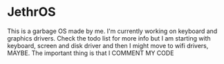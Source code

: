 # JethrOS

This is a garbage OS made by me. 
I'm currently working on keyboard and graphics drivers.
Check the todo list for more info but I am starting with keyboard, screen and disk driver and then I might move to wifi drivers, MAYBE. 
The important thing is that I COMMENT MY CODE
